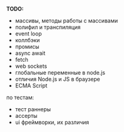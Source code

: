 **TODO:**

- массивы, методы работы с массивами
- полифил и транспиляция
- event loop
- коллбэки
- промисы
- async await
- fetch
- web sockets
- глобальные переменные в node.js
- отличия Node.js и JS в браузере
- ECMA Script 

по тестам:
- тест раннеры
- ассерты
- ui фреймворки, их различия